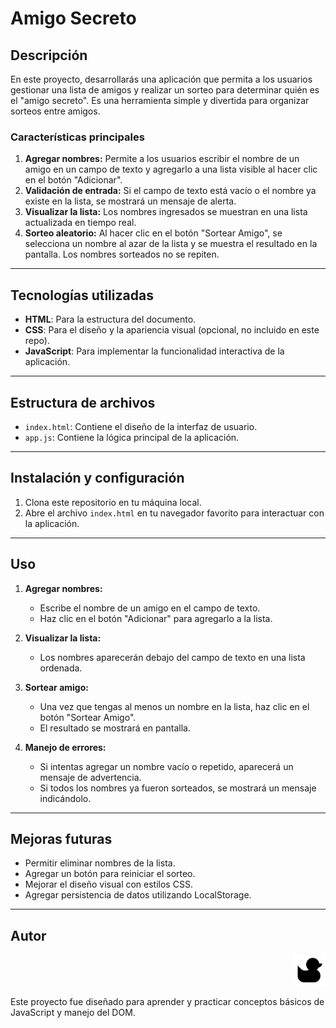 # Amigo Secreto

## Descripción
En este proyecto, desarrollarás una aplicación que permita a los usuarios gestionar una lista de amigos y realizar un sorteo para determinar quién es el "amigo secreto". Es una herramienta simple y divertida para organizar sorteos entre amigos.

### Características principales
1. **Agregar nombres:** Permite a los usuarios escribir el nombre de un amigo en un campo de texto y agregarlo a una lista visible al hacer clic en el botón "Adicionar".
2. **Validación de entrada:** Si el campo de texto está vacío o el nombre ya existe en la lista, se mostrará un mensaje de alerta.
3. **Visualizar la lista:** Los nombres ingresados se muestran en una lista actualizada en tiempo real.
4. **Sorteo aleatorio:** Al hacer clic en el botón "Sortear Amigo", se selecciona un nombre al azar de la lista y se muestra el resultado en la pantalla. Los nombres sorteados no se repiten.

---

## Tecnologías utilizadas
- **HTML**: Para la estructura del documento.
- **CSS**: Para el diseño y la apariencia visual (opcional, no incluido en este repo).
- **JavaScript**: Para implementar la funcionalidad interactiva de la aplicación.

---

## Estructura de archivos
- `index.html`: Contiene el diseño de la interfaz de usuario.
- `app.js`: Contiene la lógica principal de la aplicación.

---

## Instalación y configuración
1. Clona este repositorio en tu máquina local.
2. Abre el archivo `index.html` en tu navegador favorito para interactuar con la aplicación.

---

## Uso

1. **Agregar nombres:**
   - Escribe el nombre de un amigo en el campo de texto.
   - Haz clic en el botón "Adicionar" para agregarlo a la lista.

2. **Visualizar la lista:**
   - Los nombres aparecerán debajo del campo de texto en una lista ordenada.

3. **Sortear amigo:**
   - Una vez que tengas al menos un nombre en la lista, haz clic en el botón "Sortear Amigo".
   - El resultado se mostrará en pantalla.

4. **Manejo de errores:**
   - Si intentas agregar un nombre vacío o repetido, aparecerá un mensaje de advertencia.
   - Si todos los nombres ya fueron sorteados, se mostrará un mensaje indicándolo.

---

## Mejoras futuras
- Permitir eliminar nombres de la lista.
- Agregar un botón para reiniciar el sorteo.
- Mejorar el diseño visual con estilos CSS.
- Agregar persistencia de datos utilizando LocalStorage.

---

## Autor

<div id="fotter" style="text-align: right;">
  <img src="https://github.com/JD314/JD314/blob/master/Resources/Duck.png?raw=true" width="50">
</div>


Este proyecto fue diseñado para aprender y practicar conceptos básicos de JavaScript y manejo del DOM.
